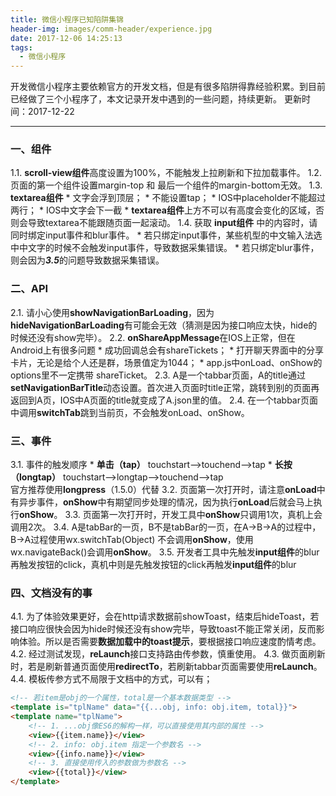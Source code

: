 ```yaml
---
title: 微信小程序已知陷阱集锦
header-img: images/comm-header/experience.jpg
date: 2017-12-06 14:25:13
tags: 
  - 微信小程序
---
```

开发微信小程序主要依赖官方的开发文档，但是有很多陷阱得靠经验积累。到目前已经做了三个小程序了，本文记录开发中遇到的一些问题，持续更新。
更新时间：2017-12-22
<!-- more -->
___
### 一、组件
1.1. **scroll-view组件**高度设置为100%，不能触发上拉刷新和下拉加载事件。
1.2. 页面的第一个组件设置margin-top 和 最后一个组件的margin-bottom无效。
1.3. **textarea组件**
    * 文字会浮到顶层；
    * 不能设置tap；
    * IOS中placeholder不能超过两行；
    * IOS中文字会下一截
    * **textarea组件**上方不可以有高度会变化的区域，否则会导致textarea不能跟随页面一起滚动。
1.4. 获取 **input组件** 中的内容时，请同时绑定input事件和blur事件。
    * 若只绑定input事件，某些机型的中文输入法选中中文字的时候不会触发input事件，导致数据采集错误。
    * 若只绑定blur事件，则会因为***3.5***的问题导致数据采集错误。

### 二、API
2.1. 请小心使用**showNavigationBarLoading**，因为**hideNavigationBarLoading**有可能会无效（猜测是因为接口响应太快，hide的时候还没有show完毕）。
2.2. **onShareAppMessage**在IOS上正常，但在Android上有很多问题
    * 成功回调总会有shareTickets；
    * 打开聊天界面中的分享卡片，无论是给个人还是群，场景值定为1044；
    * app.js中onLoad、onShow的options里不一定携带 shareTicket。
2.3. A是一个tabbar页面，A的title通过**setNavigationBarTitle**动态设置。首次进入页面时title正常，跳转到别的页面再返回到A页，IOS中A页面的title就变成了A.json里的值。
2.4. 在一个tabbar页面中调用**switchTab**跳到当前页，不会触发onLoad、onShow。

### 三、事件
3.1. 事件的触发顺序
    * **单击（tap）** touchstart-->touchend-->tap
    * **长按（longtap）** touchstart-->longtap-->touchend-->tap  
        官方推荐使用**longpress**（1.5.0）代替
3.2. 页面第一次打开时，请注意**onLoad**中有异步事件，**onShow**中有期望同步处理的情况，因为执行**onLoad**后就会马上执行**onShow**。
3.3. 页面第一次打开时，开发工具中**onShow**只调用1次，真机上会调用2次。
3.4. A是tabBar的一页，B不是tabBar的一页，在A->B->A的过程中，B->A过程使用wx.switchTab(Object) 不会调用**onShow**，使用wx.navigateBack()会调用**onShow**。
3.5. 开发者工具中先触发**input组件**的blur再触发按钮的click，真机中则是先触发按钮的click再触发**input组件**的blur

### 四、文档没有的事
4.1. 为了体验效果更好，会在http请求数据前showToast，结束后hideToast，若接口响应很快会因为hide时候还没有show完毕，导致toast不能正常关闭，反而影响体验。所以是否需要**数据加载中的toast提示**，要根据接口响应速度酌情考虑。
4.2. 经过测试发现，**reLaunch**接口支持路由传参数，慎重使用。
4.3. 做页面刷新时，若是刷新普通页面使用**redirectTo**，若刷新tabbar页面需要使用**reLaunch**。
4.4. 模板传参方式不局限于文档中的方式，可以有；
```html
<!-- 若item是obj的一个属性，total是一个基本数据类型 -->
<template is="tplName" data="{{...obj, info: obj.item, total}}">
<template name="tplName">
	<!-- 1. ...obj像ES6的解构一样，可以直接使用其内部的属性 -->
	<view>{{item.name}}</view>
	<!-- 2. info: obj.item 指定一个参数名 -->
	<view>{{info.name}}</view>
	<!-- 3. 直接使用传入的参数做为参数名 -->
	<view>{{total}}</view>
</template>
```